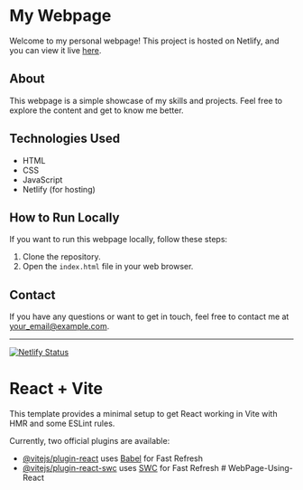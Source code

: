 # My Webpage

Welcome to my personal webpage! This project is hosted on Netlify, and you can view it live [here](https://webpage19.netlify.app/).

## About
This webpage is a simple showcase of my skills and projects. Feel free to explore the content and get to know me better.

## Technologies Used
- HTML
- CSS
- JavaScript
- Netlify (for hosting)

## How to Run Locally
If you want to run this webpage locally, follow these steps:
1. Clone the repository.
2. Open the `index.html` file in your web browser.

## Contact
If you have any questions or want to get in touch, feel free to contact me at [your_email@example.com](mailto:your_email@example.com).

---
[![Netlify Status](https://api.netlify.com/api/v1/badges/YOUR_NETLIFY_STATUS)](https://app.netlify.com/sites/YOUR_NETLIFY_APP_NAME)


# React + Vite

This template provides a minimal setup to get React working in Vite with HMR and some ESLint rules.

Currently, two official plugins are available:

- [@vitejs/plugin-react](https://github.com/vitejs/vite-plugin-react/blob/main/packages/plugin-react/README.md) uses [Babel](https://babeljs.io/) for Fast Refresh
- [@vitejs/plugin-react-swc](https://github.com/vitejs/vite-plugin-react-swc) uses [SWC](https://swc.rs/) for Fast Refresh
#   W e b P a g e - U s i n g - R e a c t 
 
 
